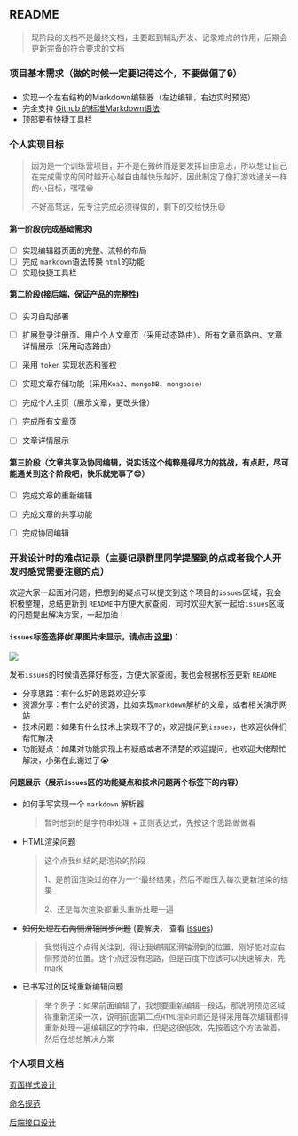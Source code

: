 ## README

> 现阶段的文档不是最终文档，主要起到辅助开发、记录难点的作用，后期会更新完备的符合要求的文档

### 项目基本需求（做的时候一定要记得这个，不要做偏了🔒）

- 实现一个左右结构的Markdown编辑器（左边编辑，右边实时预览）
- 完全支持 [Github 的标准Markdown语法](https://github.github.com/gfm/)
- 顶部要有快捷工具栏



### 个人实现目标

> 因为是一个训练营项目，并不是在搬砖而是要发挥自由意志，所以想让自己在完成需求的同时越开心越自由越快乐越好，因此制定了像打游戏通关一样的小目标，嘿嘿😀
>
> 不好高骛远，先专注完成必须得做的，剩下的交给快乐😄

#### 第一阶段(完成基础需求)

- [ ] 实现编辑器页面的完整、流畅的布局
- [ ] 完成 `markdown`语法转换 `html`的功能
- [ ] 实现快捷工具栏

#### 第二阶段(接后端，保证产品的完整性)

- [ ] 实习自动部署

- [ ] 扩展登录注册页、用户个人文章页（采用动态路由）、所有文章页路由、文章详情展示（采用动态路由）
- [ ] 采用 `token` 实现状态和鉴权
- [ ] 实现文章存储功能（采用`Koa2`、`mongoDB`、`mongoose`）
- [ ] 完成个人主页（展示文章，更改头像）
- [ ] 完成所有文章页
- [ ] 文章详情展示

#### 第三阶段（文章共享及协同编辑，说实话这个纯粹是得尽力的挑战，有点赶，尽可能通关到这个阶段吧，快乐就完事了😎）

- [ ] 完成文章的重新编辑
- [ ] 完成文章的共享功能
- [ ] 完成协同编辑



### 开发设计时的难点记录（主要记录群里同学提醒到的点或者我个人开发时感觉需要注意的点）

欢迎大家一起面对问题，把想到的疑点可以提交到这个项目的`issues`区域，我会积极整理，总结更新到 `README`中方便大家查阅，同时欢迎大家一起给`issues`区域的问题提出解决方案，一起加油！



#### `issues`标签选择(如果图片未显示，请点击 [这里](https://inews.gtimg.com/newsapp_ls/0/13210364868/0))：

![](https://img.imgdb.cn/item/603766805f4313ce25158a24.jpg)

发布`issues`的时候请选择好标签，方便大家查阅，我也会根据标签更新 `README`

- 分享思路：有什么好的思路欢迎分享
- 资源分享：有什么好的资源，比如实现`markdown`解析的文章，或者相关演示网站
- 技术问题：如果有什么技术上实现不了的，欢迎提问到`issues`，也欢迎伙伴们帮忙解决
- 功能疑点：如果对功能实现上有疑惑或者不清楚的欢迎提问，也欢迎大佬帮忙解决，小弟在此谢过了😭

#### 问题展示（展示`issues`区的功能疑点和技术问题两个标签下的内容）

- 如何手写实现一个 `markdown` 解析器

  > 暂时想到的是字符串处理 + 正则表达式，先按这个思路做做看

- HTML渲染问题

  > 这个点我纠结的是渲染的阶段
  >
  > 1、是前面渲染过的存为一个最终结果，然后不断压入每次更新渲染的结果
  >
  > 2、还是每次渲染都重头重新处理一遍

- ~~如何处理左右两侧滑轴同步问题~~ (要解决， 查看 [issues](https://github.com/Zen-Uni/tech-training-camp-frontend/issues/2))

  > 我觉得这个点得关注到，得让我编辑区滑轴滑到的位置，刚好能对应右侧预览的位置。这个点还没有思路，但是百度下应该可以快速解决，先mark

- 已书写过的区域重新编辑问题

  > 举个例子：如果前面编辑了，我想要重新编辑一段话，那说明预览区域得重新渲染一次，说明前面第二点`HTML渲染问题`还是得采用每次编辑都得重新处理一遍编辑区的字符串，但是这很低效，先按着这个方法做着，然后在想想解决方案





### 个人项目文档

[页面样式设计](https://github.com/Zen-Uni/tech-training-camp-frontend/blob/main/doc/%E9%A1%B5%E9%9D%A2%E6%A0%B7%E5%BC%8F%E8%AE%BE%E8%AE%A1.md)

[命名规范](https://github.com/Zen-Uni/tech-training-camp-frontend/blob/main/doc/%E5%91%BD%E5%90%8D%E8%A7%84%E8%8C%83.md)

[后端接口设计](https://github.com/Zen-Uni/tech-training-camp-frontend/blob/main/doc/%E5%90%8E%E7%AB%AF%E6%8E%A5%E5%8F%A3%E8%AE%BE%E8%AE%A1.md)




